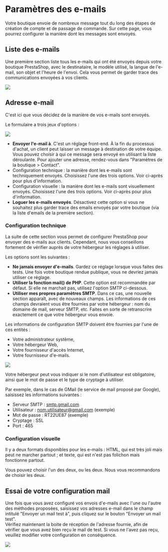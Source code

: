 # Paramètres des e-mails

Votre boutique envoie de nombreux message tout du long des étapes de création de compte et de passage de commande. Sur cette page, vous pourrez configurer la manière dont les messages sont envoyés.

## Liste des e-mails <a href="parametresdese-mails-listedese-mails" id="parametresdese-mails-listedese-mails"></a>

Une première section liste tous les e-mails qui ont été envoyés depuis votre boutique PrestaShop, avec le destinataire, le modèle utilisé, la langue de l'e-mail, son objet et l'heure de l'envoi. Cela vous permet de garder trace des communications envoyées à vos clients.

![](../../../.gitbook/assets/52298460.png)

## Adresse e-mail <a href="parametresdese-mails-adressee-mail" id="parametresdese-mails-adressee-mail"></a>

C'est ici que vous décidez de la manière de vos e-mails sont envoyés.

Le formulaire a trois jeux d'options :

![](../../../.gitbook/assets/52298461.png)

* **Envoyer l'e-mail à**. C'est un réglage front-end. À la fin du processus d'achat, un client peut laisser un message à destination de votre équipe. Vous pouvez choisir à qui ce message sera envoyé en utilisant la liste déroulante. Pour ajouter une adresse, rendez-vous dans "Paramètres de la boutique > Contact".
* Configuration technique : la manière dont les e-mails sont techniquement envoyés. Choisissez l'une des trois options. Voir ci-après pour plus d'information.
* Configuration visuelle : la manière dont les e-mails sont visuellement envoyés. Choisissez l'une des trois options. Voir ci-après pour plus d'information.
* **Loguer les e-mails envoyés**. Désactivez cette option si vous ne souhaitez plus garder trace des emails envoyés par votre boutique (via la liste d'emails de la première section).

### Configuration technique <a href="parametresdese-mails-configurationtechnique" id="parametresdese-mails-configurationtechnique"></a>

La suite de cette section vous permet de configurer PrestaShop pour envoyer des e-mails aux clients. Cependant, nous vous conseillons fortement de vérifier auprès de votre hébergeur les réglages à utiliser.

Les options sont les suivantes :

* **Ne jamais envoyer d'e-mails**. Gardez ce réglage lorsque vous faites des tests. Une fois votre boutique rendue publique, vous ne devriez jamais utiliser ce réglage.
* **Utiliser la fonction mail() de PHP**. Cette option est recommandée par défaut. Si elle ne marchait pas, utilisez l'option SMTP ci-dessous.
* **Utiliser mes propres paramètres SMTP**. Dans ce cas, une nouvelle section apparaît, avec de nouveaux champs. Les informations de ces champs devraient vous être fournies par votre hébergeur : nom du domaine de mail, serveur SMTP, etc. Faites en sorte de retranscrire exactement ce que votre hébergeur vous envoie.

Les informations de configuration SMTP doivent être fournies par l'une de ces entités :

* Votre administrateur système,
* Votre hébergeur Web,
* Votre fournisseur d'accès Internet,
* Votre fournisseur d'e-mails.

![](../../../.gitbook/assets/52298462.png)

Votre hébergeur peut vous indiquer si le nom d'utilisateur est obligatoire, ainsi que le mot de passe et le type de cryptage à utiliser.

Par exemple, dans le cas de GMail (le service de mail proposé par Google), saisissez les informations suivantes :

* Serveur SMTP : [smtp.gmail.com](http://smtp.gmail.com)
* Utilisateur : [nom.utilisateur@gmail.com](mailto:nom.utilisateur@gmail.com) (exemple)
* Mot de passe : RT22UE87 (exemple)
* Cryptage : SSL
* Port : 465

### Configuration visuelle <a href="parametresdese-mails-configurationvisuelle" id="parametresdese-mails-configurationvisuelle"></a>

Il y a deux formats disponibles pour les e-mails : HTML, qui est très joli mais peut ne marcher partout ; et texte, qui est n'est pas folichon mais fonctionne partout.

Vous pouvez choisir l'un des deux, ou les deux. Nous vous recommandons de choisir les deux.

## Essai de votre configuration mail <a href="parametresdese-mails-essaidevotreconfigurationmail" id="parametresdese-mails-essaidevotreconfigurationmail"></a>

Une fois que vous avez configuré vos envois d'e-mails avec l'une ou l'autre des méthodes proposées, saisissez vos adresses e-mail dans le champ intitulé "Envoyer un mail test à", puis cliquez sur le bouton "Envoyer un mail test".\
Vérifiez maintenant la boite de réception de l'adresse fournie, afin de vérifier que vous avez bien reçu le mail de test. Si vous ne l'avez pas reçu, veuillez modifier votre configuration en conséquence.

![](../../../.gitbook/assets/52298463.png)
